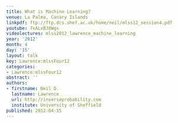 ```yaml
---
title: What is Machine Learning?
venue: La Palma, Canary Islands
linkpdf: ftp://ftp.dcs.shef.ac.uk/home/neil/mlss12_session4.pdf
youtube: 7xALxBJ8Wgs
videolectures: mlss2012_lawrence_machine_learning
year: '2012'
month: 4
day: '15'
layout: talk
key: Lawrence:mlssFour12
categories:
- Lawrence:mlssFour12
abstract: ''
authors:
- firstname: Neil D.
  lastname: Lawrence
  url: http://inverseprobability.com
  institute: University of Sheffield
published: 2012-04-15
---
```


